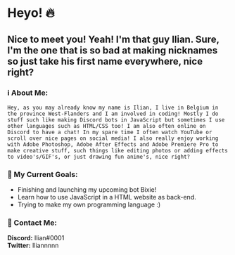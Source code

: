 # Heyo! 🔥

## Nice to meet you! Yeah! I'm that guy Ilian. Sure, I'm the one that is so bad at making nicknames so just take his first name everywhere, nice right?

### ℹ️ About Me:
`Hey, as you may already know my name is Ilian, I live in Belgium in the province West-Flanders and I am involved in
coding! Mostly I do stuff such like making Discord bots in JavaScript but sometimes I use other languages such as HTML/CSS too!
I am also often online on Discord to have a chat! In my spare time I often watch
YouTube or scroll over nice pages on social media! I also really enjoy working
with Adobe Photoshop, Adobe After Effects and Adobe Premiere Pro
to make creative stuff, such things like editing photos or adding effects to video's/GIF's,
or just drawing fun anime's, nice right?`

### 🔮 My Current Goals: 
- Finishing and launching my upcoming bot Bixie!
- Learn how to use JavaScript in a HTML website as back-end.
- Trying to make my own programming language :)

### 📱 Contact Me:
**Discord:** Ilian#0001  
**Twitter:** Iliannnnn
